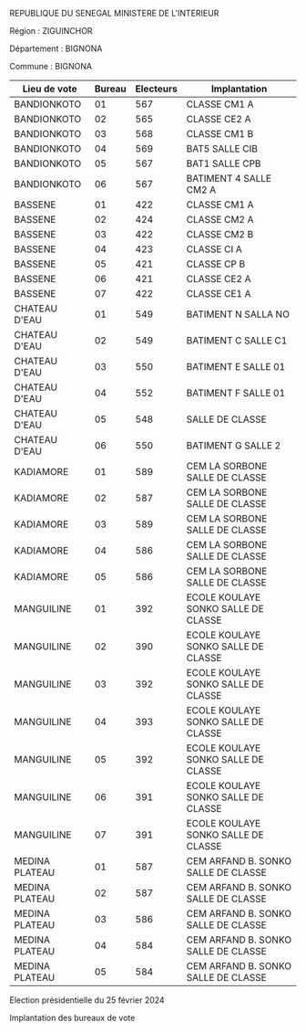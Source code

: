 REPUBLIQUE DU SENEGAL MINISTERE DE L'INTERIEUR

Région : ZIGUINCHOR

Département : BIGNONA

Commune : BIGNONA

| Lieu de vote | Bureau | Electeurs | Implantation |
| - | - | - | - |
| BANDIONKOTO | 01 | 567 | CLASSE CM1 A |
| BANDIONKOTO | 02 | 565 | CLASSE CE2 A |
| BANDIONKOTO | 03 | 568 | CLASSE CM1 B |
| BANDIONKOTO | 04 | 569 | BAT5 SALLE CIB |
| BANDIONKOTO | 05 | 567 | BAT1 SALLE CPB |
| BANDIONKOTO | 06 | 567 | BATIMENT 4 SALLE CM2 A |
| BASSENE | 01 | 422 | CLASSE CM1 A |
| BASSENE | 02 | 424 | CLASSE CM2 A |
| BASSENE | 03 | 422 | CLASSE CM2 B |
| BASSENE | 04 | 423 | CLASSE CI A |
| BASSENE | 05 | 421 | CLASSE CP B |
| BASSENE | 06 | 421 | CLASSE CE2 A |
| BASSENE | 07 | 422 | CLASSE CE1 A |
| CHATEAU D'EAU | 01 | 549 | BATIMENT N SALLA NO |
| CHATEAU D'EAU | 02 | 549 | BATIMENT C SALLE C1 |
| CHATEAU D'EAU | 03 | 550 | BATIMENT E SALLE 01 |
| CHATEAU D'EAU | 04 | 552 | BATIMENT F SALLE 01 |
| CHATEAU D'EAU | 05 | 548 | SALLE DE CLASSE |
| CHATEAU D'EAU | 06 | 550 | BATIMENT G SALLE 2 |
| KADIAMORE | 01 | 589 | CEM LA SORBONE SALLE DE CLASSE |
| KADIAMORE | 02 | 587 | CEM LA SORBONE SALLE DE CLASSE |
| KADIAMORE | 03 | 589 | CEM LA SORBONE SALLE DE CLASSE |
| KADIAMORE | 04 | 586 | CEM LA SORBONE SALLE DE CLASSE |
| KADIAMORE | 05 | 586 | CEM LA SORBONE SALLE DE CLASSE |
| MANGUILINE | 01 | 392 | ECOLE KOULAYE SONKO SALLE DE CLASSE |
| MANGUILINE | 02 | 390 | ECOLE KOULAYE SONKO SALLE DE CLASSE |
| MANGUILINE | 03 | 392 | ECOLE KOULAYE SONKO SALLE DE CLASSE |
| MANGUILINE | 04 | 393 | ECOLE KOULAYE SONKO SALLE DE CLASSE |
| MANGUILINE | 05 | 392 | ECOLE KOULAYE SONKO SALLE DE CLASSE |
| MANGUILINE | 06 | 391 | ECOLE KOULAYE SONKO SALLE DE CLASSE |
| MANGUILINE | 07 | 391 | ECOLE KOULAYE SONKO SALLE DE CLASSE |
| MEDINA PLATEAU | 01 | 587 | CEM ARFAND B. SONKO SALLE DE CLASSE |
| MEDINA PLATEAU | 02 | 587 | CEM ARFAND B. SONKO SALLE DE CLASSE |
| MEDINA PLATEAU | 03 | 586 | CEM ARFAND B. SONKO SALLE DE CLASSE |
| MEDINA PLATEAU | 04 | 584 | CEM ARFAND B. SONKO SALLE DE CLASSE |
| MEDINA PLATEAU | 05 | 584 | CEM ARFAND B. SONKO SALLE DE CLASSE |

<!-- PageNumber="2/23" -->

Election présidentielle du 25 février 2024

Implantation des bureaux de vote
